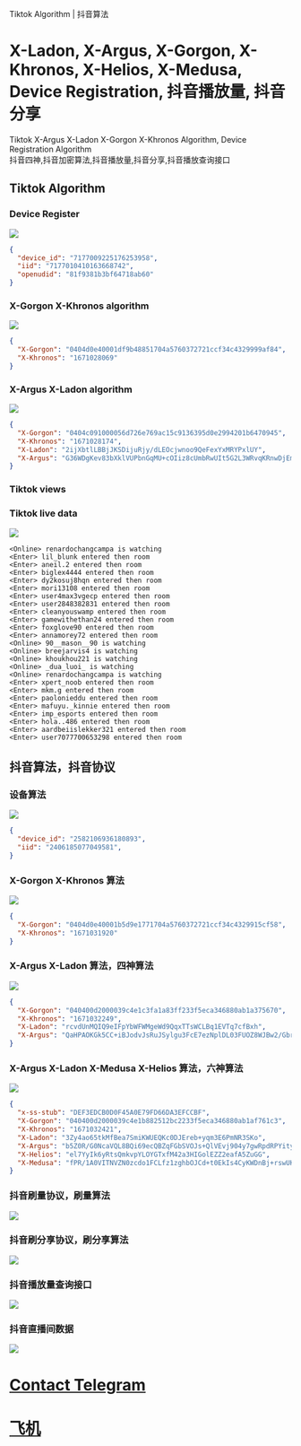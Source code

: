 Tiktok Algorithm | 抖音算法


# X-Ladon, X-Argus, X-Gorgon, X-Khronos, X-Helios, X-Medusa, Device Registration, 抖音播放量, 抖音分享
Tiktok X-Argus X-Ladon X-Gorgon X-Khronos Algorithm, Device Registration Algorithm  
抖音四神,抖音加密算法,抖音播放量,抖音分享,抖音播放查询接口

## Tiktok Algorithm

### Device Register
<img src="./data/tiktok_reg.png">

```json
{
  "device_id": "7177009225176253958",
  "iid": "7177010410163668742",
  "openudid": "81f9381b3bf64718ab60"
}
```


### X-Gorgon X-Khronos algorithm
<img src="./data/tiktok_xgxk.png">

```json
{
  "X-Gorgon": "0404d0e40001df9b48851704a5760372721ccf34c4329999af84",
  "X-Khronos": "1671028069"
}
```

### X-Argus X-Ladon algorithm
<img src="./data/tiktok_xaxl.png">

```json
{
  "X-Gorgon": "0404c091000056d726e769ac15c9136395d0e2994201b6470945",
  "X-Khronos": "1671028174",
  "X-Ladon": "2ijXbtlLBBjJKSDijuRjy/dLEOcjwnoo9QeFexYxMRYPxlUY",
  "X-Argus": "G36WDgKev83bXklVUPbnGqMU+cOIiz8cUmbRwUIt5G2L3WRvqKRnwDjEmQESYOsoXliTMJA7U87bPxpIGx7TLasq/HOKzzCWxUfpnkA4VuXJDrBIZ7Mg6NNnsN0HUBnkO0f25JSm/EGLbdzApU1h+ViFDLD/ErUaogsre/vwiSA1cIg/xs8h91ABrQgn4YpxpJlh/DDJsHSzjJbxb6OWUZUruKjI852NZUDkS7X7CU6qluMpt3CKt2TZCobVE0CV5R0X0GKOkaGqzCfW06Az2PZU"
}
```

### Tiktok views


### Tiktok live data
<img src="./data/tiktok_live.png">

```
<Online> renardochangcampa is watching
<Enter> lil_blunk entered then room
<Enter> aneil.2 entered then room
<Enter> biglex4444 entered then room
<Enter> dy2kosuj8hqn entered then room
<Enter> mori13108 entered then room
<Enter> user4max3vgecp entered then room
<Enter> user2848382831 entered then room
<Enter> cleanyouswamp entered then room
<Enter> gamewithethan24 entered then room
<Enter> foxglove90 entered then room
<Enter> annamorey72 entered then room
<Online> 90__mason__90 is watching
<Online> breejarvis4 is watching
<Online> khoukhou221 is watching
<Online> _dua_luoi_ is watching
<Online> renardochangcampa is watching
<Enter> xpert_noob entered then room
<Enter> mkm.g entered then room
<Enter> paolonieddu entered then room
<Enter> mafuyu._kinnie entered then room
<Enter> imp_esports entered then room
<Enter> hola..486 entered then room
<Enter> aardbeiislekker321 entered then room
<Enter> user7077700653298 entered then room
```

## 抖音算法，抖音协议

### 设备算法
<img src="./data/douyin_reg.png">

```json
{
  "device_id": "2582106936180893",
  "iid": "2406185077049581",
}
```


### X-Gorgon X-Khronos 算法
<img src="./data/douyin_xgxk.png">

```json
{
  "X-Gorgon": "0404d0e40001b5d9e1771704a5760372721ccf34c4329915cf58",
  "X-Khronos": "1671031920"
}
```

### X-Argus X-Ladon 算法，四神算法
<img src="./data/douyin_xaxl.png">

```json
{
  "X-Gorgon": "040400d2000039c4e1c3fa1a83ff233f5eca346880ab1a375670",
  "X-Khronos": "1671032249",
  "X-Ladon": "rcvdUnMQIQ9eIFpYbWFWMgeWd9QqxTTsWCLBq1EVTq7cfBxh",
  "X-Argus": "QaHPAOKGk5CC+iBJodvJsRuJSylgu3FcE7ezNplDL03FUOZ8WJBw2/Gbr5uyCxnSUuuWxCr7S/l70vlgZUhTUU9OyHucc7OTYpHiCpfM1Z9FOW4RuzX4HIElvnsdQgCFMSxpYF/eoz7TrkaNHmrkIT4bcoRQG+F6BNcznzKC3GmaW3Z6jQwm2JiTZo4DqxEaIfnFn/Frt3bGZtoLSTO+4erlqBtqmLZynWW+l4pTmyeDptX8mVc759XTkZzM5Qmotww="
}
```

### X-Argus X-Ladon X-Medusa X-Helios 算法，六神算法
<img src="./data/douyin_xhxm.png">

```json
{
  "x-ss-stub": "DEF3EDCB0D0F45A0E79FD66DA3EFCCBF",
  "X-Gorgon": "040400d2000039c4e1b882512bc2233f5eca346880ab1af761c3",
  "X-Khronos": "1671032421",
  "X-Ladon": "3Zy4ao65tkMfBea7SmiKWUEQKc0DJEreb+yqm3E6PmNR3SKo",
  "X-Argus": "b5Z0R/G0NcaVQL8BQi69ecQBZqFGbSVOJs+QlVEvj904y7gwRpdRPYityIBB8tgwMQStVEwADQiLjx27iaPvcZ86tujH5nYWSSwm1JcLauMyAqzTZUpE3d1dw54jE+2IyqHBRvpoxjVhcADh5Ry8astA+JcLfeGO1OxMSzdo+WIQP/BGYGBGJUm54qGSXbYUdR8bNfb84qgkxCyXStleW+72VR4w3+WWrWmxwBfIjRSVzl01KcG3RP+mbgTZa1DibQg\u003d",
  "X-Helios": "el7YyIk6yRtsQmkvpYLOYGTxfM42a3HIGolEZZ2eafA5ZuGG",
  "X-Medusa": "fPR/1A0VITNVZN0zcdo1FCLfz1zghbOJCd+t0EkIs4CyKWDnBj+rswUK5iZzJMcqeb5Sap68/Bz6nsKTyI3bo1Q3f/SeofO2sqkpBP0r2lIBSz69655Jk2YGEIPpWyVZiRuOJiu1MfpRiRjDBIuLnJyOuI/XzAgd3U4XZfTpoZ7DewEba+/VSgeCM4RJ9TtWJeGe9f7ibwynRKAuvF6DrJ0PekU9PppkgcG0qhTH8YVV3ryKTMKp9OLOK0s25LG5STy27gWsV5R7/HeEacIwlInAZcb7U2Smypow+giYXFUFK7+s7Ten0RtkIPlFFenWYBFIQQTZLaOepLOfLoLa+uxMDrHVHG\u003d\u003d"
}
```

### 抖音刷量协议，刷量算法
<img src="./data/douyin_views.png">

### 抖音刷分享协议，刷分享算法
<img src="./data/douyin_shares.png">

### 抖音播放量查询接口
<img src="./data/douyin_play_count.png">

### 抖音直播间数据
<img src="./data/douyin_live.png">



# [Contact Telegram](https://t.me/xgxkxaxl)
# [飞机](https://t.me/xgxkxaxl)

